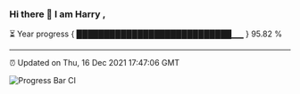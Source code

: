 ### Hi there 👋 I am Harry , 

⏳ Year progress { ████████████████████████████▁▁ } 95.82 %

---

⏰ Updated on Thu, 16 Dec 2021 17:47:06 GMT

![Progress Bar CI](https://github.com/duykhang68/duykhang68/workflows/Progress%20Bar%20CI/badge.svg)

